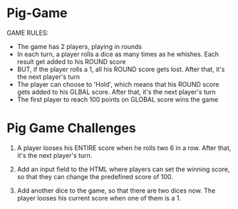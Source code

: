 # Pig-Game


GAME RULES:

- The game has 2 players, playing in rounds
- In each turn, a player rolls a dice as many times as he whishes. Each result get added to his ROUND score
- BUT, if the player rolls a 1, all his ROUND score gets lost. After that, it's the next player's turn
- The player can choose to 'Hold', which means that his ROUND score gets added to his GLBAL score. After that, it's the next player's turn
- The first player to reach 100 points on GLOBAL score wins the game



# Pig Game Challenges

1. A player looses his ENTIRE score when he rolls two 6 in a row. After that, it's the next player's turn. 

2. Add an input field to the HTML where players can set the winning score, so that they can change the predefined score of 100.

3. Add another dice to the game, so that there are two dices now. The player looses his current score when one of them is a 1.
